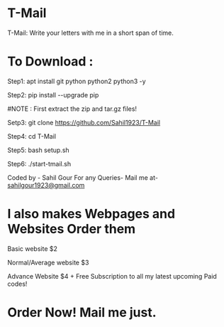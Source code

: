 # T-Mail
T-Mail: Write your letters with me in a short span of time.

# To Download : 
Step1: apt install git python python2 python3 -y 

Step2: pip install --upgrade pip 


#NOTE : First extract the zip and tar.gz files!

Setp3: git clone https://github.com/Sahil1923/T-Mail 

Step4: cd T-Mail 


Step5: bash setup.sh

Step6: ./start-tmail.sh
 

Coded by - Sahil Gour 
For any Queries- 
  Mail me at- sahilgour1923@gmail.com

# I also makes Webpages and Websites Order them 
  Basic website $2
  
  Normal/Average website $3
  
  Advance Website $4 + Free Subscription to all my latest upcoming Paid codes! 
# Order Now! Mail me just.
